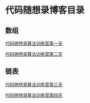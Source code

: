 # 代码随想录博客目录

## 数组 

[代码随想录算法训练营第一天](数组/代码随想录算法训练营第一天.md) 

[代码随想录算法训练营第二天](数组/代码随想录算法训练营第二天.md) 

## 链表 

[代码随想录算法训练营第三天](链表/代码随想录算法训练营第三天.md)

[代码随想录算法训练营第四天](链表/代码随想录算法训练营第四天.md)
